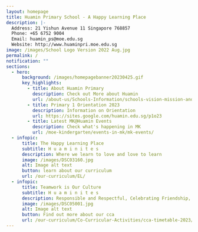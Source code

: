 ```yaml
---
layout: homepage
title: Huamin Primary School - A Happy Learning Place
description: |-
  Address: 21 Yishun Avenue 11 Singapore 768857
  Phone: +65 6752 9004
  Email: huamin_ps@moe.edu.sg
  Website: http://www.huaminpri.moe.edu.sg
image: /images/School Logo Version 2022 Aug.jpg
permalink: /
notification: ""
sections:
  - hero:
      background: /images/homepagebanner20230425.gif
      key_highlights:
        - title: About Huamin Primary
          description: Check out More about Huamin
          url: /about-us/Schools-Information/schools-vision-mission-and-rules/
        - title: Primary 1 Orientation 2023
          description: Information on Orientation
          url: https://sites.google.com/huamin.edu.sg/p1o23
        - title: Latest MK@Huamin Events
          description: Check what's happening in MK
          url: /moe-kindergarten/events-in-mk/mk-events/
  - infopic:
      title: The Happy Learning Place
      subtitle: H u a m i n i t e s
      description: Where we learn to love and love to learn
      image: /images/DSC03160.jpg
      alt: Image alt text
      button: learn about our curriculum
      url: /our-curriculum/EL/
  - infopic:
      title: Teamwork is Our Culture
      subtitle: H u a m i n i t e s
      description: Responsible and Respectful, Celebrating Friendship, Collaboration
      image: /images/DSC05001.jpg
      alt: Image alt text
      button: Find out more about our cca
      url: /our-curriculum/Co-Curricular-Activities/cca-timetable-2023/
---
```

